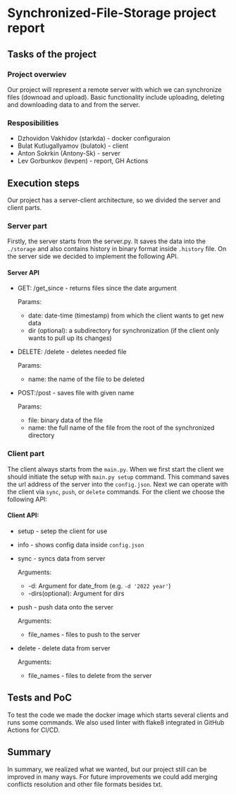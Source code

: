 #  Synchronized-File-Storage project report

## Tasks of the project

### Project overwiev

Our project will represent a remote server with which we can synchronize files (downoad and upload). Basic functionality include uploading, deleting and downloading data to and from the server.

### Resposibilities

- Dzhovidon Vakhidov (starkda) - docker configuraion
- Bulat Kutlugallyamov (bulatok) - client
- Anton Sokrkin (Antony-Sk) - server
- Lev Gorbunkov (levpen) - report, GH Actions

## Execution steps
Our project has a server-client architecture, so we divided the server and client parts.

### Server part
Firstly, the server starts from the server.py. It saves the data into the ```./storage``` and also contains history in binary format inside ```.history``` file. On the server side we decided to implement the following API.
#### Server API
- GET: /get_since - returns files since the date argument
  
  Params:
  - date: date-time (timestamp) from which the client wants to get new data 
  - dir (optional): a subdirectory for synchronization (if the client only wants to pull up its changes)
- DELETE: /delete - deletes needed file
  
  Params:
  - name: the name of the file to be deleted
- POST:/post - saves file with given name
  
  Params:
  - file: binary data of the file
  - name: the full name of the file from the root of the synchronized directory

### Client part
The client always starts from the ```main.py```. When we first start the client we should initiate the setup with ```main.py setup``` command. This command saves the url address of the server into the ```config.json```. Next we can operate with the client via ```sync```, ```push```, or ```delete``` commands.
For the client we choose the following API:
#### Client API:
- setup - setep the client for use
- info - shows config data inside ```config.json```

- sync - syncs data from server

  Arguments:
  - -d: Argument for date_from (e.g. ```-d '2022 year'```)
  - -dirs(optional): Argument for dirs
- push - push data onto the server

  Arguments:
  - file_names - files to push to the server
- delete - delete data from server

  Arguments:
  - file_names - files to delete from the server



## Tests and PoC

To test the code we made the docker image which starts several clients and runs some commands. We also used linter with flake8 integrated in GitHub Actions for CI/CD.



## Summary

In summary, we realized what we wanted, but our project still can be improved in many ways. For future improvements we could add merging conflicts resolution and other file formats besides txt.
